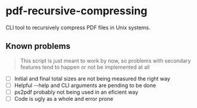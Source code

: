 # pdf-recursive-compressing
CLI tool to recursively compress PDF files in Unix systems.

## Known problems
> This script is just meant to work by now, so problems with secondary features tend to happen or not be implemented at all

- [ ] Initial and final total sizes are not being measured the right way
- [ ] Helpful --help and CLI arguments are pending to be done
- [ ] ps2pdf probably not being used in an eficient way
- [ ] Code is ugly as a whole and error prone
